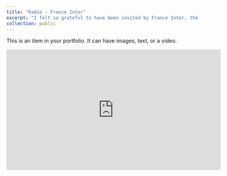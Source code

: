 ```yaml
---
title: "Radio - France Inter"
excerpt: "I felt so grateful to have been invited by France Inter, the most famous French National Radio. It was a great opportunity to raise awareness on autism in females."
collection: public
---
```


<p>This is an item in your portfolio. It can have images, text, or a video.</p>


<iframe width="560" height="315" src="https://www.youtube.com/watch?v=tlUy9i3E7ok" frameborder="0" allow="accelerometer; autoplay; clipboard-write; encrypted-media; gyroscope; picture-in-picture" allowfullscreen></iframe>
